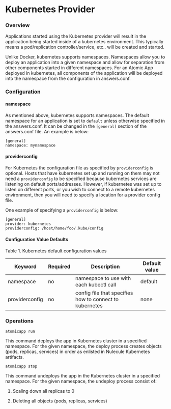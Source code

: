 # Kubernetes Provider

### Overview

Applications started using the Kubernetes provider will result in the
application being started inside of a kubernetes environment. This
typically means a pod/replication controller/service, etc.. will be
created and started.

Unlike Docker, kubernetes supports namespaces. Namespaces allow you to
deploy an application into a given namespace and allow for separation
from other components started in different namespaces. For an Atomic
App deployed in kubernetes, all components of the application will be
deployed into the namespace from the configuration in answers.conf.


### Configuration

#### namespace

As mentioned above, kubernetes supports namespaces. The default
namespace for an application is set to `default` unless otherwise
specified in the answers.conf. It can be changed in the `[general]`
section of the answers.conf file. An example is below:

```
[general]
namespace: mynamespace
```

#### providerconfig

For Kubernetes the configuration file as specified by `providerconfig`
is optional. Hosts that have kubernetes set up and running on them
may not need a `providerconfig` to be specified because kubernetes
services are listening on default ports/addresses. However, if
kubernetes was set up to listen on different ports, or you wish to
connect to a remote kubernetes environment, then you will need to
specify a location for a provider config file.

One example of specifying a `providerconfig` is below:

```
[general]
provider: kubernetes
providerconfig: /host/home/foo/.kube/config
```

#### Configuration Value Defaults

Table 1. Kubernetes default configuration values

Keyword  | Required | Description                                             | Default value
---------|----------|---------------------------------------------------------|--------------
namespace|   no     | namespace to use with each kubectl call                 | default
providerconfig| no  | config file that specifies how to connect to kubernetes | none


### Operations

```
atomicapp run
```

This command deploys the app in Kubernetes cluster in a specified namespace.
For the given namespace, the deploy process creates objects (pods, replicas,
services) in order as enlisted in Nulecule Kubernetes artifacts.

```
atomicapp stop
```
This command undeploys the app in the Kubernetes cluster in a specified namespace.
For the given namespace, the undeploy process consist of:

  1. Scaling down all replicas to 0

  2. Deleting all objects (pods, replicas, services)
